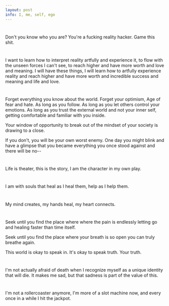 ```yaml
---
layout: post
info: I, me, self, ego
---
```


#

Don't you know who you are? You're a fucking reality hacker. Game this shit.

#

I want to learn how to interpret reality artfully and experience it, to flow with the unseen forces I can't see, to reach higher and have more worth and love and meaning.
I will have these things, I will learn how to artfully experience reality and reach higher and have more worth and incredible success and meaning and life and love.

#

Forget everything you know about the world.
Forget your optimism, Age of fear and hate.
As long as you follow.
As long as you let others control your emotions.
As long as you trust the external world and not your inner self, getting comfortable and familiar with you inside.

Your window of opportunity to break out of the mindset of your society is drawing to a close.

If you don't, you will be your own worst enemy. One day you might blink and have a glimpse that you became everything you once stood against and there will be no--

#

Life is theater, this is the story, I am the character in my own play.
<!-- meta?
why am i afraid of saying this? -->

#

I am with souls that heal as I heal them, help as I help them.

#

My mind creates, my hands heal, my heart connects.

#

Seek until you find the place where where the pain is endlessly letting go and healing faster than time itself.

Seek until you find the place where your breath is so open you can truly breathe again.

This world is okay to speak in. It's okay to speak truth. Your truth.

#

I'm not actually afraid of death when I recognize myself as a unique identity that will die. It makes me sad, but that sadness is part of the value of this.

#

I'm not a rollercoaster anymore, I'm more of a slot machine now, and every once in a while I hit the jackpot.

#
